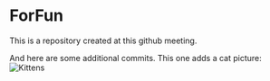 # ForFun
This is a repository created at this github meeting.

And here are some additional commits. This one adds a cat picture:
![Kittens](https://cloud.githubusercontent.com/assets/209641/6123682/acbe7e84-b159-11e4-93e0-e37815d725eb.png)
